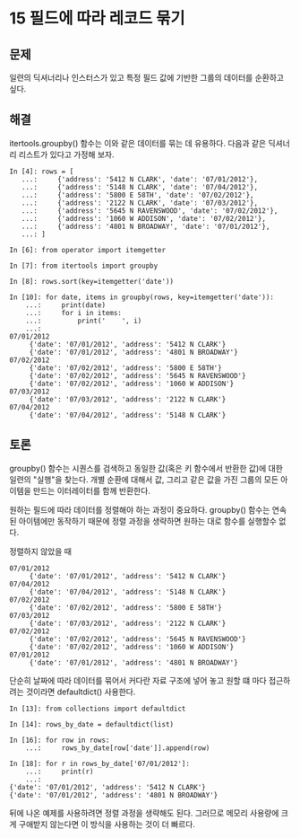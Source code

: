 # 15 필드에 따라 레코드 묶기

## 문제 

일련의 딕셔너리나 인스터스가 있고 특정 필드 값에 기반한 그룹의 데이터를 순환하고 싶다.

## 해결

itertools.groupby() 함수는 이와 같은 데이터를 묶는 데 유용하다. 다음과 같은 딕셔너리 리스트가 있다고 가정해 보자.

```
In [4]: rows = [
   ...:     {'address': '5412 N CLARK', 'date': '07/01/2012'},
   ...:     {'address': '5148 N CLARK', 'date': '07/04/2012'},
   ...:     {'address': '5800 E 58TH', 'date': '07/02/2012'},
   ...:     {'address': '2122 N CLARK', 'date': '07/03/2012'},
   ...:     {'address': '5645 N RAVENSWOOD', 'date': '07/02/2012'},
   ...:     {'address': '1060 W ADDISON', 'date': '07/02/2012'},
   ...:     {'address': '4801 N BROADWAY', 'date': '07/01/2012'},
   ...: ]
   
In [6]: from operator import itemgetter

In [7]: from itertools import groupby

In [8]: rows.sort(key=itemgetter('date'))

In [10]: for date, items in groupby(rows, key=itemgetter('date')):
    ...:     print(date)
    ...:     for i in items:
    ...:         print('    ', i)
    ...:
07/01/2012
     {'date': '07/01/2012', 'address': '5412 N CLARK'}
     {'date': '07/01/2012', 'address': '4801 N BROADWAY'}
07/02/2012
     {'date': '07/02/2012', 'address': '5800 E 58TH'}
     {'date': '07/02/2012', 'address': '5645 N RAVENSWOOD'}
     {'date': '07/02/2012', 'address': '1060 W ADDISON'}
07/03/2012
     {'date': '07/03/2012', 'address': '2122 N CLARK'}
07/04/2012
     {'date': '07/04/2012', 'address': '5148 N CLARK'}
```

## 토론 

groupby() 함수는 시퀀스를 검색하고 동일한 값(혹은 키 함수에서 반환한 값)에 대한 일련의 "실행"을 찾는다. 개별 순환에 대해서 값, 그리고 같은 값을 가진 그룹의 모든 아이템을 만드는 이터레이터를 함께 반환한다.

원하는 필드에 따라 데이터를 정렬해야 하는 과정이 중요하다. groupby() 함수는 연속된 아이템에만 동작하기 때문에 정렬 과정을 생략하면 원하는 대로 함수를 실행할수 없다.

정렬하지 않았을 때

```
07/01/2012
     {'date': '07/01/2012', 'address': '5412 N CLARK'}
07/04/2012
     {'date': '07/04/2012', 'address': '5148 N CLARK'}
07/02/2012
     {'date': '07/02/2012', 'address': '5800 E 58TH'}
07/03/2012
     {'date': '07/03/2012', 'address': '2122 N CLARK'}
07/02/2012
     {'date': '07/02/2012', 'address': '5645 N RAVENSWOOD'}
     {'date': '07/02/2012', 'address': '1060 W ADDISON'}
07/01/2012
     {'date': '07/01/2012', 'address': '4801 N BROADWAY'}
```

단순히 날짜에 따라 데이터를 묶어서 커다란 자료 구조에 넣어 놓고 원할 떄 마다 접근하려는 것이라면 defaultdict() 사용한다.

```
In [13]: from collections import defaultdict

In [14]: rows_by_date = defaultdict(list)

In [16]: for row in rows:
    ...:     rows_by_date[row['date']].append(row)

In [18]: for r in rows_by_date['07/01/2012']:
    ...:     print(r)
    ...:
{'date': '07/01/2012', 'address': '5412 N CLARK'}
{'date': '07/01/2012', 'address': '4801 N BROADWAY'}
```

뒤에 나온 예제를 사용하려면 정렬 과정을 생략해도 된다. 그러므로 메모리 사용량에 크게 구애받지 않는다면 이 방식을 사용하는 것이 더 빠르다.